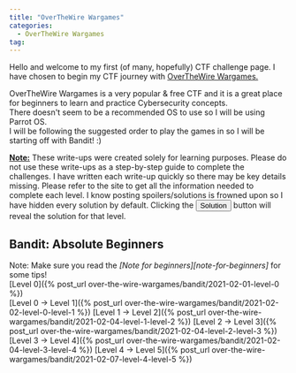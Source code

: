 ```yaml
---
title: "OverTheWire Wargames"
categories:
  - OverTheWire Wargames
tag:
---
```


Hello and welcome to my first (of many, hopefully) CTF challenge page. I have chosen to begin my CTF journey with [OverTheWire Wargames.][over-the-wire]


OverTheWire Wargames is a very popular & free CTF and it is a great place for beginners to learn and practice Cybersecurity concepts.<br>
There doesn't seem to be a recommended OS to use so I will be using Parrot OS.<br>
I will be following the suggested order to play the games in so I will be starting off with Bandit! :)

<b><u>Note:</u></b> These write-ups were created solely for learning purposes. Please do not use these write-ups as a step-by-step guide to complete the challenges. I have written each write-up quickly so there
may be key details missing. Please refer to the site to get all the information needed to complete each level.
I know posting spoilers/solutions is frowned upon so I have hidden every solution by default. Clicking the <button>Solution</button> button will reveal the solution for that level.

<h2>Bandit: Absolute Beginners</h2>
Note: Make sure you read the <i>[Note for beginners][note-for-beginners]</i> for some tips!<br>
[Level 0]({% post_url over-the-wire-wargames/bandit/2021-02-01-level-0 %})<br>
[Level 0 -> Level 1]({% post_url over-the-wire-wargames/bandit/2021-02-02-level-0-level-1 %})
[Level 1 -> Level 2]({% post_url over-the-wire-wargames/bandit/2021-02-04-level-1-level-2 %})
[Level 2 -> Level 3]({% post_url over-the-wire-wargames/bandit/2021-02-04-level-2-level-3 %})<br>
[Level 3 -> Level 4]({% post_url over-the-wire-wargames/bandit/2021-02-04-level-3-level-4 %})
[Level 4 -> Level 5]({% post_url over-the-wire-wargames/bandit/2021-02-07-level-4-level-5 %})



[over-the-wire]: https://overthewire.org/wargames/
[note-for-beginners]: https://overthewire.org/wargames/bandit/

